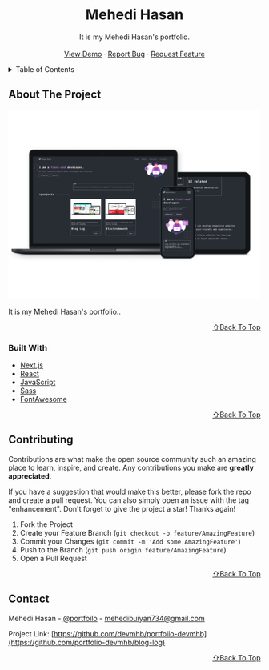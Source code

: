 <!-- PROJECT LOGO -->
<div align="center">
  <h1 align="center">Mehedi Hasan</h1>

  <p align="center">
   It is my Mehedi Hasan's portfolio.
    <br />
    <br />
    <a href="https://devmhb.netlify.app/">View Demo</a>
    ·
    <a href="https://github.com/devmhb/portfolio-devmhb/issues">Report Bug</a>
    ·
    <a href="https://github.com/devmhb/portfolio-devmhb/issues">Request Feature</a>
  </p>
</div>

<!-- TABLE OF CONTENTS -->
<details>
  <summary>Table of Contents</summary>
  <ol>
    <li>
      <a href="#about-the-project">About The Project</a>
      <ul>
        <li><a href="#built-with">Built With</a></li>
      </ul>
    </li>
    <li><a href="#contributing">Contributing</a></li>
    <li><a href="#contact">Contact</a></li>
  </ol>
</details>

<!-- ABOUT THE PROJECT -->

## About The Project

[![Product Name Screen Shot][product-screenshot]](https://devmhb.netlify.app/)

 It is my Mehedi Hasan's portfolio..

<p align="right"><a href="#top">⇧Back To Top</a></p>

### Built With

- [Next.js](https://nextjs.org/)
- [React](https://reactjs.org/)
- [JavaScript](https://developer.mozilla.org/en-US/docs/Web/JavaScript)
- [Sass](https://sass-lang.com/)
- [FontAwesome](https://fontawesome.com/)

<p align="right"><a href="#top">⇧Back To Top</a></p>

<!-- CONTRIBUTING -->

## Contributing

Contributions are what make the open source community such an amazing place to learn, inspire, and create. Any contributions you make are **greatly appreciated**.

If you have a suggestion that would make this better, please fork the repo and create a pull request. You can also simply open an issue with the tag "enhancement".
Don't forget to give the project a star! Thanks again!

1. Fork the Project
2. Create your Feature Branch (`git checkout -b feature/AmazingFeature`)
3. Commit your Changes (`git commit -m 'Add some AmazingFeature'`)
4. Push to the Branch (`git push origin feature/AmazingFeature`)
5. Open a Pull Request

<p align="right"><a href="#top">⇧Back To Top</a></p>

<!-- CONTACT -->

## Contact

Mehedi Hasan - [@portfoilo](https://devmhb.netlify.app/) - mehedibuiyan734@gmail.com

Project Link: [https://github.com/devmhb/portfolio-devmhb](https://github.com/portfolio-devmhb/blog-log)

<p align="right"><a href="#top">⇧Back To Top</a></p>

[product-screenshot]: public/product.jpg
